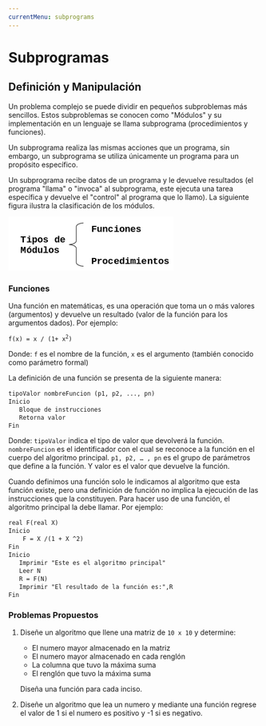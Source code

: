 ```yaml
---
currentMenu: subprograms
---
```


# Subprogramas

## Definición y Manipulación

Un problema complejo se puede dividir en pequeños subproblemas más sencillos.
Estos subproblemas se conocen como "Módulos" y su implementación en un lenguaje
se llama subprograma (procedimientos y funciones).

Un subprograma realiza las mismas acciones que un programa, sin embargo, un
subprograma se utiliza únicamente un programa para un propósito específico.

Un subprograma recibe datos de un programa y le devuelve resultados (el programa
"llama" o "invoca" al subprograma, este ejecuta una tarea específica y devuelve
el "control" al programa que lo llamo). La siguiente figura ilustra la
clasificación de los módulos.

![Módulos](images/modulos.png)

### Funciones

Una función en matemáticas, es una operación que toma un o más valores
(argumentos) y devuelve un resultado (valor de la función para los argumentos
dados). Por ejemplo:

<code>f(x) = x / (1+ x<sup>2</sup>)</code>

Donde: `f` es el nombre de la función, `x` es el argumento (también conocido
como parámetro formal)

La definición de una función se presenta de la siguiente manera:

```
tipoValor nombreFuncion (p1, p2, ..., pn)
Inicio
   Bloque de instrucciones
   Retorna valor
Fin
```

Donde: `tipoValor` indica el tipo de valor que devolverá la función.
`nombreFuncion` es el identificador con el cual se reconoce a la función en el
cuerpo del algoritmo principal. `p1, p2, … , pn` es el grupo de parámetros que
define a la función. Y valor es el valor que devuelve la función.

Cuando definimos una función solo le indicamos al algoritmo que esta función
existe, pero una definición de función no implica la ejecución de las
instrucciones que la constituyen. Para hacer uso de una función, el algoritmo
principal la debe llamar. Por ejemplo:

```
real F(real X)
Inicio
    F = X /(1 + X ^2)
Fin
Inicio
   Imprimir "Este es el algoritmo principal"
   Leer N
   R = F(N)
   Imprimir "El resultado de la función es:",R
Fin
```

### Problemas Propuestos

1.  Diseñe un algoritmo que llene una matriz de `10 x 10` y determine:
    -   El numero mayor almacenado en la matriz
    -   El numero mayor almacenado en cada renglón
    -   La columna que tuvo la máxima suma
    -   El renglón que tuvo la máxima suma

    Diseña una función para cada inciso.
2.  Diseñe un algoritmo que lea un numero y mediante una función regrese el
    valor de 1 si el numero es positivo y -1 si es negativo.

